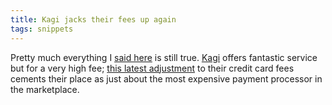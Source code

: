 ```yaml
---
title: Kagi jacks their fees up again
tags: snippets
---
```


Pretty much everything I [said here](http://typechecked.net/a/about/wincent/weblog/archives/2006/10/kagi_a_recommen.php) is still true. [Kagi](https://typechecked.net/s/kagi/) offers fantastic service but for a very high fee; [this latest adjustment](http://www.kagi.com/resources/mm.php?page=11&year=2006) to their credit card fees cements their place as just about the most expensive payment processor in the marketplace.
